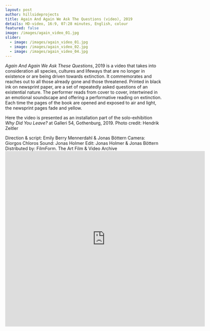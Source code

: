 ```yaml
---
layout: post
author: hillsideprojects
title: Again And Again We Ask The Questions (video), 2019
details: HD-video, 16:9, 07:28 minutes, English, colour
featured: false
image: /images/again_video_01.jpg
slider:
  - image: /images/again_video_01.jpg
  - image: /images/again_video_02.jpg
  - image: /images/again_video_04.jpg
---
```

*Again And Again We Ask These Questions*, 2019 is a video that takes into consideration all species, cultures and lifeways that are no longer in existence or are being driven towards extinction. It commemorates and reaches out to all those already gone and those threatened. Printed in black ink on newsprint paper, are a set of repeatedly asked questions of an existential nature. The performer reads from cover to cover, intertwined in an emotional soundscape and offering a performative reading on extinction. Each time the pages of the book are opened and exposed to air and light, the newsprint pages fade and yellow. 

Here the video is presented as an installation part of the solo-exhibition *Why Did You Leave?* at Galleri 54, Gothenburg, 2019. Photo credit: Hendrik Zeitler

Direction & script: Emily Berry Mennerdahl & Jonas Böttern                                                     Camera: Giorgos Chloros                                                                                                                      Sound: Jonas Holmer                                                                                                                Edit: Jonas Holmer & Jonas Böttern                                                                                         Distributed by: FilmForm. The Art Film & Video Archive<iframe src="https://player.vimeo.com/video/321481779" width="640" height="564" frameborder="0" allow="autoplay; fullscreen" allowfullscreen></iframe>